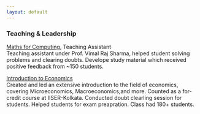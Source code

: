 ```yaml
---
layout: default
---
```


### Teaching & Leadership

<span class='paper-title'>[Maths for Computing](https://www.mit.edu/~jda/teaching/6.864/sp21), Teaching Assistant</span>\
Teaching assistant under Prof. Vimal Raj Sharma, helped student solving problems and clearing doubts. Develope study material which received positive feedback from ~150 students.

<span class='paper-title'>[Introduction to Economics](http://introtodeeplearning.com/2017)</span>\
Created and led an extensive introduction to the field of economics, covering Microeconomics, Macroeconomics,and more. Counted as a for-credit course at IISER-Kolkata. Conducted doubt clearling session for students. Helped students for exam preapration. Class had 180+ students.
  
